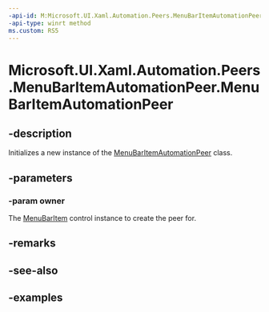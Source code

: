 ```yaml
---
-api-id: M:Microsoft.UI.Xaml.Automation.Peers.MenuBarItemAutomationPeer.#ctor(Microsoft.UI.Xaml.Controls.MenuBarItem)
-api-type: winrt method
ms.custom: RS5
---
```


<!-- Method syntax.
public MenuBarItemAutomationPeer.MenuBarItemAutomationPeer(MenuBarItem owner)
-->

# Microsoft.UI.Xaml.Automation.Peers.MenuBarItemAutomationPeer.MenuBarItemAutomationPeer

## -description

Initializes a new instance of the [MenuBarItemAutomationPeer](menubaritemautomationpeer.md) class.

## -parameters
### -param owner

The [MenuBarItem](../microsoft.ui.xaml.controls/menubaritem.md) control instance to create the peer for.

## -remarks

## -see-also

## -examples

